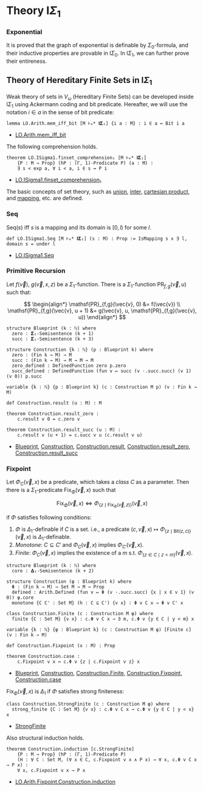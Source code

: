# Theory $\mathsf{I}\Sigma_1$

### Exponential

It is proved that the graph of exponential is definable by $\Sigma_0$-formula,
and their inductive properties are provable in $\mathsf{I}\Sigma_0$.
In $\mathsf{I}\Sigma_1$, we can further prove their entireness.

## Theory of Hereditary Finite Sets in $\mathsf{I}\Sigma_1$

Weak theory of sets in $V_\omega$ (Hereditary Finite Sets) can be developed inside $\mathsf{I}\Sigma_1$ using Ackermann coding and bit predicate. Hereafter, we will use the notation $i \in a$ in the sense of bit predicate:

```lean
lemma LO.Arith.mem_iff_bit [M ⊧ₘ* 𝐈𝚺₁] {i a : M} : i ∈ a ↔ Bit i a
```

- [LO.Arith.mem_iff_bit](https://formalizedformallogic.github.io/Foundation/doc/Foundation/Arithmetization/ISigmaOne/Bit.html#LO.Arith.mem_iff_bit)

The following comprehension holds.

```lean
theorem LO.ISigma1.finset_comprehension₁ [M ⊧ₘ* 𝐈𝚺₁]
    {P : M → Prop} (hP : (Γ, 1)-Predicate P) (a : M) :
    ∃ s < exp a, ∀ i < a, i ∈ s ↔ P i
```

- [LO.ISigma1.finset_comprehension₁](https://formalizedformallogic.github.io/Foundation/doc/Foundation/FirstOrder/ISigma1/Bit.html#LO.ISigma1.finset_comprehension%E2%82%81)

The basic concepts of set theory, such as [union](https://formalizedformallogic.github.io/Foundation/doc/Foundation/FirstOrder/ISigma1/HFS/Basic.html#LO.ISigma1.union), [inter](https://formalizedformallogic.github.io/Foundation/doc/Foundation/FirstOrder/ISigma1/HFS/Basic.html#LO.ISigma1.inter),
[cartesian product](https://formalizedformallogic.github.io/Foundation/doc/Foundation/FirstOrder/ISigma1/HFS/Basic.html#LO.ISigma1.product),
and [mapping](https://formalizedformallogic.github.io/Foundation/doc/Foundation/FirstOrder/ISigma1/HFS/Basic.html#LO.ISigma1.IsMapping), etc. are defined.

### Seq

$\mathrm{Seq}(s)$ iff $s$ is a mapping and its domain is $[0, l)$ for some $l$.

```lean
def LO.ISigma1.Seq [M ⊧ₘ* 𝐈𝚺₁] (s : M) : Prop := IsMapping s ∧ ∃ l, domain s = under l
```

- [LO.ISigma1.Seq](https://formalizedformallogic.github.io/Foundation/doc/Foundation/FirstOrder/ISigma1/HFS/Seq.html#LO.ISigma1.Seq)

### Primitive Recursion

Let $f(\vec v)$, $g(\vec{v}, x, z)$ be a $\Sigma_1$-function.
There is a $\Sigma_1$-function $\mathsf{PR}_{f,g}(\vec{v}, u)$ such that:

$$
\begin{align*}
  \mathsf{PR}_{f,g}(\vec{v}, 0) &= f(\vec{v}) \\
  \mathsf{PR}_{f,g}(\vec{v}, u + 1) &= g(\vec{v}, u, \mathsf{PR}_{f,g}(\vec{v}, u))
\end{align*}
$$

```lean
structure Blueprint (k : ℕ) where
  zero : 𝚺₁-Semisentence (k + 1)
  succ : 𝚺₁-Semisentence (k + 3)

structure Construction {k : ℕ} (p : Blueprint k) where
  zero : (Fin k → M) → M
  succ : (Fin k → M) → M → M → M
  zero_defined : DefinedFunction zero p.zero
  succ_defined : DefinedFunction (fun v ↦ succ (v ·.succ.succ) (v 1) (v 0)) p.succ

variable {k : ℕ} {p : Blueprint k} (c : Construction M p) (v : Fin k → M)

def Construction.result (u : M) : M

theorem Construction.result_zero :
    c.result v 0 = c.zero v

theorem Construction.result_succ (u : M) :
    c.result v (u + 1) = c.succ v u (c.result v u)
```

- [Blueprint](https://formalizedformallogic.github.io/Foundation/doc/Foundation/FirstOrder/ISigma1/HFS/PRF.html#LO.ISigma1.PR.Blueprint), [Construction](https://formalizedformallogic.github.io/Foundation/doc/Foundation/FirstOrder/ISigma1/HFS/PRF.html#LO.ISigma1.PR.Construction), [Construction.result](https://formalizedformallogic.github.io/Foundation/doc/Foundation/FirstOrder/ISigma1/HFS/PRF.html#LO.ISigma1.PR.Construction.result), [Construction.result_zero](https://formalizedformallogic.github.io/Foundation/doc/Foundation/FirstOrder/ISigma1/HFS/PRF.html#LO.ISigma1.PR.Construction.result_zero), [Construction.result_succ](https://formalizedformallogic.github.io/Foundation/doc/Foundation/FirstOrder/ISigma1/HFS/PRF.html#LO.ISigma1.PR.Construction.result_succ)

### Fixpoint

Let $\Phi_C(\vec{v}, x)$ be a predicate, which takes a _class_ $C$ as a parameter.
Then there is a $\Sigma_1$-predicate $\mathsf{Fix}_{\Phi}(\vec{v}, x)$ such that

$$
  \mathsf{Fix}_\Phi(\vec{v}, x) \iff \Phi_{\{z \mid \mathsf{Fix}_\Phi(\vec{v}, z)\}} (\vec{v}, x)
$$

if $\Phi$ satisfies following conditions:

1.  $\Phi$ is $\Delta_1$-definable if $C$ is a set. i.e.,
    a predicate $(c, \vec{v}, x) \mapsto \Phi_{\{z \mid \mathrm{Bit}(z, c)\}}(\vec{v}, x)$ is $\Delta_1$-definable.
2.  _Monotone_: $C \subseteq C'$ and $\Phi_C(\vec{v}, x)$ implies $\Phi_{C'}(\vec{v}, x)$.
3.  _Finite_: $\Phi_C (\vec{v}, x)$ implies the existence of a $m$ s.t. $\Phi_{\{z \in C \mid z < m\}} (\vec{v}, x)$.

```lean
structure Blueprint (k : ℕ) where
  core : 𝚫₁-Semisentence (k + 2)

structure Construction (φ : Blueprint k) where
  Φ : (Fin k → M) → Set M → M → Prop
  defined : Arith.Defined (fun v ↦ Φ (v ·.succ.succ) {x | x ∈ v 1} (v 0)) φ.core
  monotone {C C' : Set M} (h : C ⊆ C') {v x} : Φ v C x → Φ v C' x

class Construction.Finite (c : Construction M φ) where
  finite {C : Set M} {v x} : c.Φ v C x → ∃ m, c.Φ v {y ∈ C | y < m} x

variable {k : ℕ} {φ : Blueprint k} (c : Construction M φ) [Finite c] (v : Fin k → M)

def Construction.Fixpoint (x : M) : Prop

theorem Construction.case :
    c.Fixpoint v x ↔ c.Φ v {z | c.Fixpoint v z} x
```

- [Blueprint](https://formalizedformallogic.github.io/Foundation/doc/Foundation/FirstOrder/ISigma1/HFS/Fixpoint.html#LO.ISigma1.Fixpoint.Blueprint), [Construction](https://formalizedformallogic.github.io/Foundation/doc/Foundation/FirstOrder/ISigma1/HFS/Fixpoint.html#LO.ISigma1.Fixpoint.Construction), [Construction.Finite](https://formalizedformallogic.github.io/Foundation/doc/Foundation/FirstOrder/ISigma1/HFS/Fixpoint.html#LO.ISigma1.Fixpoint.Construction.Finite), [Construction.Fixpoint](https://formalizedformallogic.github.io/Foundation/doc/Foundation/FirstOrder/ISigma1/HFS/Fixpoint.html#LO.ISigma1.Fixpoint.Construction.Fixpoint), [Construction.case](https://formalizedformallogic.github.io/Foundation/doc/Foundation/FirstOrder/ISigma1/HFS/Fixpoint.html#LO.ISigma1.Fixpoint.Construction.case)

$\mathsf{Fix}_\Phi(\vec v, x)$ is $\Delta_1$ if $\Phi$ satisfies strong finiteness:

```lean
class Construction.StrongFinite (c : Construction M φ) where
  strong_finite {C : Set M} {v x} : c.Φ v C x → c.Φ v {y ∈ C | y < x} x
```

- [StrongFinite](https://formalizedformallogic.github.io/Foundation/doc/Foundation/FirstOrder/ISigma1/HFS/Fixpoint.html#LO.ISigma1.Fixpoint.Construction.StrongFinite)

Also structural induction holds.

```lean
theorem Construction.induction [c.StrongFinite]
    {P : M → Prop} (hP : (Γ, 1)-Predicate P)
    (H : ∀ C : Set M, (∀ x ∈ C, c.Fixpoint v x ∧ P x) → ∀ x, c.Φ v C x → P x) :
    ∀ x, c.Fixpoint v x → P x
```

- [LO.Arith.Fixpoint.Construction.induction](https://formalizedformallogic.github.io/Foundation/doc/Foundation/FirstOrder/ISigma1/HFS/Fixpoint.html#LO.ISigma1.Fixpoint.Construction.induction)
